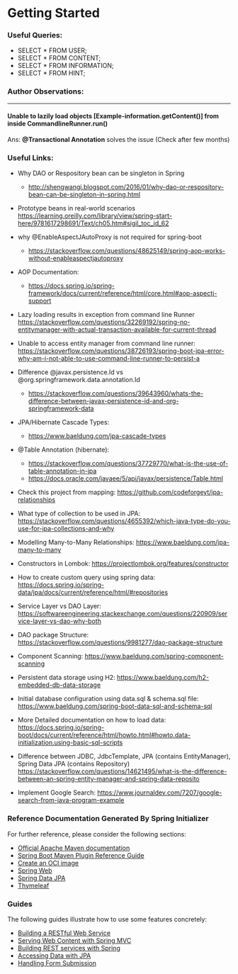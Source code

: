 # Getting Started


### Useful Queries:
* SELECT * FROM USER;
* SELECT * FROM CONTENT;
* SELECT * FROM INFORMATION;
* SELECT * FROM HINT;


### Author Observations:
***
#### Unable to lazily load objects [Example-information.getContent()] from inside CommandlineRunner.run()
Ans: **@Transactional Annotation** solves the issue (Check after few months)


### Useful Links:

* Why DAO or Respository bean can be singleton in Spring
  * http://shengwangi.blogspot.com/2016/01/why-dao-or-respository-bean-can-be-singleton-in-spring.html

* Prototype beans in real-world scenarios
https://learning.oreilly.com/library/view/spring-start-here/9781617298691/Text/ch05.htm#sigil_toc_id_62
* why @EnableAspectJAutoProxy is not required for spring-boot
  * https://stackoverflow.com/questions/48625149/spring-aop-works-without-enableaspectjautoproxy
* AOP Documentation: 
  * https://docs.spring.io/spring-framework/docs/current/reference/html/core.html#aop-aspectj-support
* Lazy loading results in exception from command line Runner https://stackoverflow.com/questions/32269192/spring-no-entitymanager-with-actual-transaction-available-for-current-thread
* Unable to access entity manager from command line runner: https://stackoverflow.com/questions/38726193/spring-boot-jpa-error-why-am-i-not-able-to-use-command-line-runner-to-persist-a
* Difference @javax.persistence.Id vs @org.springframework.data.annotation.Id
  * https://stackoverflow.com/questions/39643960/whats-the-difference-between-javax-persistence-id-and-org-springframework-data
* JPA/Hibernate Cascade Types:
  * https://www.baeldung.com/jpa-cascade-types
* @Table Annotation (hibernate): 
  * https://stackoverflow.com/questions/37729770/what-is-the-use-of-table-annotation-in-jpa
  * https://docs.oracle.com/javaee/5/api/javax/persistence/Table.html
* Check this project from mapping: https://github.com/codeforgeyt/jpa-relationships
* What type of collection to be used in JPA: https://stackoverflow.com/questions/4655392/which-java-type-do-you-use-for-jpa-collections-and-why
* Modelling Many-to-Many Relationships: https://www.baeldung.com/jpa-many-to-many
* Constructors in Lombok: https://projectlombok.org/features/constructor
* How to create custom query using spring data: https://docs.spring.io/spring-data/jpa/docs/current/reference/html/#repositories
* Service Layer vs DAO Layer: https://softwareengineering.stackexchange.com/questions/220909/service-layer-vs-dao-why-both
* DAO package Structure: https://stackoverflow.com/questions/9981277/dao-package-structure
* Component Scanning: https://www.baeldung.com/spring-component-scanning
* Persistent data storage using H2: https://www.baeldung.com/h2-embedded-db-data-storage
* Initial database configuration using data.sql & schema.sql file: https://www.baeldung.com/spring-boot-data-sql-and-schema-sql
* More Detailed documentation on how to load data: https://docs.spring.io/spring-boot/docs/current/reference/html/howto.html#howto.data-initialization.using-basic-sql-scripts
* Difference between JDBC, JdbcTemplate, JPA (contains EntityManager), Spring Data JPA (contains Repository) https://stackoverflow.com/questions/14621495/what-is-the-difference-between-an-spring-entity-manager-and-spring-data-reposito
* Implement Google Search: https://www.journaldev.com/7207/google-search-from-java-program-example

### Reference Documentation Generated By Spring Initializer
For further reference, please consider the following sections:

* [Official Apache Maven documentation](https://maven.apache.org/guides/index.html)
* [Spring Boot Maven Plugin Reference Guide](https://docs.spring.io/spring-boot/docs/2.5.6/maven-plugin/reference/html/)
* [Create an OCI image](https://docs.spring.io/spring-boot/docs/2.5.6/maven-plugin/reference/html/#build-image)
* [Spring Web](https://docs.spring.io/spring-boot/docs/2.5.6/reference/htmlsingle/#boot-features-developing-web-applications)
* [Spring Data JPA](https://docs.spring.io/spring-boot/docs/2.5.6/reference/htmlsingle/#boot-features-jpa-and-spring-data)
* [Thymeleaf](https://docs.spring.io/spring-boot/docs/2.5.6/reference/htmlsingle/#boot-features-spring-mvc-template-engines)

### Guides
The following guides illustrate how to use some features concretely:

* [Building a RESTful Web Service](https://spring.io/guides/gs/rest-service/)
* [Serving Web Content with Spring MVC](https://spring.io/guides/gs/serving-web-content/)
* [Building REST services with Spring](https://spring.io/guides/tutorials/bookmarks/)
* [Accessing Data with JPA](https://spring.io/guides/gs/accessing-data-jpa/)
* [Handling Form Submission](https://spring.io/guides/gs/handling-form-submission/)


